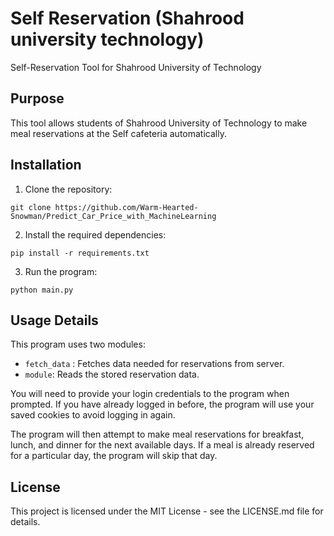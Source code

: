 # Self Reservation (Shahrood university technology)

Self-Reservation Tool for Shahrood University of Technology

## Purpose

This tool allows students of Shahrood University of Technology to make meal reservations at the Self cafeteria automatically.

## Installation

1. Clone the repository:

```
git clone https://github.com/Warm-Hearted-Snowman/Predict_Car_Price_with_MachineLearning
```

2. Install the required dependencies:

```
pip install -r requirements.txt
```

3. Run the program:

```
python main.py
```


## Usage Details

This program uses two modules: 
* `fetch_data` : Fetches data needed for reservations from server.
* `module`: Reads the stored reservation data.

You will need to provide your login credentials to the program when prompted. If you have already logged in before, the program will use your saved cookies to avoid logging in again.

The program will then attempt to make meal reservations for breakfast, lunch, and dinner for the next available days. If a meal is already reserved for a particular day, the program will skip that day.

## License
This project is licensed under the MIT License - see the LICENSE.md file for details. 
